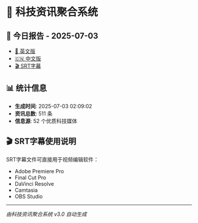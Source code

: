 # 📰 科技资讯聚合系统

## 🔗 今日报告 - 2025-07-03

- [📄 英文版](output/tech_news_english_2025-07-03.md)
- [🇨🇳 中文版](output/tech_news_chinese_2025-07-03.md)
- [🎬 SRT字幕](output/tech_news_subtitles_2025-07-03.srt)

## 📊 统计信息

- **生成时间**: 2025-07-03 02:09:02
- **资讯总数**: 511 条
- **信息源**: 52 个优质科技媒体

## 🎬 SRT字幕使用说明

SRT字幕文件可直接用于视频编辑软件：
- Adobe Premiere Pro
- Final Cut Pro
- DaVinci Resolve
- Camtasia
- OBS Studio

---
*由科技资讯聚合系统 v3.0 自动生成*
